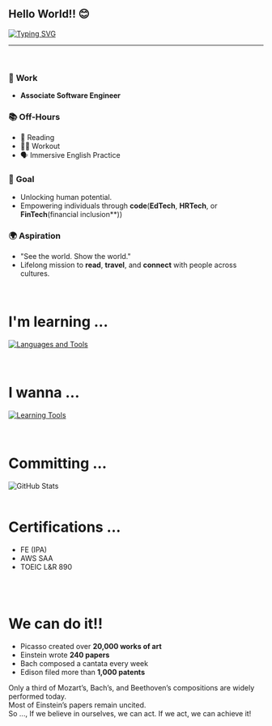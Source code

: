 ## Hello World!! 😊

<a href="https://git.io/typing-svg">
  <img src="https://readme-typing-svg.demolab.com?font=Fira+Code&size=40&pause=800&center=true&vCenter=true&width=600&height=100&lines=This+is+Hiroki.;Hello,+World+%F0%9F%91%8B" alt="Typing SVG" />
</a>

---

<br>


### 💼 **Work**

- **Associate Software Engineer**

### 📚 **Off-Hours**

- 📖 Reading
- 🏋️‍♂️ Workout
- 🗣️ Immersive English Practice

### 🎯 **Goal**

- Unlocking human potential.
- Empowering individuals through **code**(**EdTech**, **HRTech**, or **FinTech**(financial inclusion**))

### 🌍 **Aspiration**

- "See the world. Show the world."
- Lifelong mission to **read**, **travel**, and **connect** with people across cultures.


<br>

# I'm learning ...
<p>
  <a href="https://skillicons.dev">
    <img src="https://skillicons.dev/icons?i=java,js,ts,react,nextjs,nodejs,rails,ruby,py,django,php,laravel,html,css,mysql,postgres,linux,docker,aws,git,cursor" alt="Languages and Tools" />
  </a>
</p>

<br>

# I wanna ... 
<p>
  <a href="https://skillicons.dev">
    <img src="https://skillicons.dev/icons?i=go,kubernetes,terraform,gcp" alt="Learning Tools" />
  </a>
</p>

<br>

# Committing ... 
<div>
  <div style="display: flex;">
    <img src="https://github-readme-stats.vercel.app/api?username=hirokishimizu39&show_icons=true&theme=tokyonight&hide_border=true&bg_color=1a1b27&title_color=36BCF7&icon_color=36BCF7&text_color=ffffff&ring_color=36BCF7&card_width=320" alt="GitHub Stats" />
  </div>
</div>

<br>

# Certifications ...
- FE (IPA)
- AWS SAA
- TOEIC L&R 890

<br>
<br>

# We can do it!!
- Picasso created over <strong>20,000 works of art</strong>
- Einstein wrote <strong>240 papers</strong>
- Bach composed a cantata every week
- Edison filed more than <strong>1,000 patents</strong>

Only a third of Mozart’s, Bach’s, and Beethoven’s compositions are widely performed today.
<br>
Most of Einstein’s papers remain uncited.
<br>
So ...,  If we believe in ourselves, we can act. If we act, we can achieve it!
